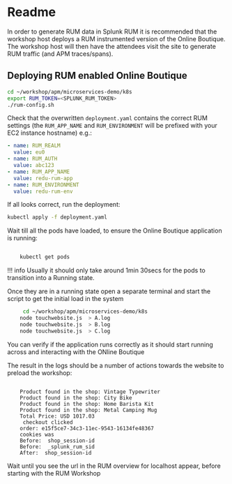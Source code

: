# Readme

In order to generate RUM data in Splunk RUM it is recommended that the workshop host deploys a RUM instrumented version of the Online Boutique. The workshop host will then have the attendees visit the site to generate RUM traffic (and APM traces/spans).

## Deploying RUM enabled Online Boutique

```bash
cd ~/workshop/apm/microservices-demo/k8s
export RUM_TOKEN=<SPLUNK_RUM_TOKEN>
./rum-config.sh
```

Check that the overwritten `deployment.yaml` contains the correct RUM settings (the `RUM_APP_NAME` and `RUM_ENVIRONMENT` will be prefixed with your EC2 instance hostname) e.g.:

```yaml
- name: RUM_REALM
  value: eu0
- name: RUM_AUTH
  value: abc123
- name: RUM_APP_NAME
  value: redu-rum-app
- name: RUM_ENVIRONMENT
  value: redu-rum-env
```

If all looks correct, run the deployment:

```bash
kubectl apply -f deployment.yaml

```

Wait till all the pods have loaded, to ensure the Online Boutique application is running:

```bash

    kubectl get pods
```

!!! info
    Usually it should only take around 1min 30secs for the pods to transition into a Running state.

Once they are in a running state open a separate terminal  and start the script to get the initial load in the system


```bash
     cd ~/workshop/apm/microservices-demo/k8s
    node touchwebsite.js  > A.log
    node touchwebsite.js  > B.log
    node touchwebsite.js  > C.log
```
You can verify if the application runs correctly  as it should start running across and interacting with the ONline Boutique

The result  in the logs should be a number of actions towards the website to preload the workshop:

```text

    Product found in the shop: Vintage Typewriter
    Product found in the shop: City Bike
    Product found in the shop: Home Barista Kit
    Product found in the shop: Metal Camping Mug
    Total Price: USD 1017.03
     checkout clicked
    order: e15f5ce7-34c3-11ec-9543-16134fe48367
    cookies was
    Before:  shop_session-id
    Before:  _splunk_rum_sid
    After:  shop_session-id

```    

Wait until you see the url in the RUM overview for localhost appear,  before starting with the RUM Workshop